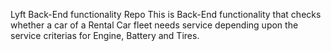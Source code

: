 Lyft Back-End functionality Repo
This is Back-End functionality that checks whether a car of a Rental Car fleet needs service depending upon the service criterias for Engine, Battery and Tires.
